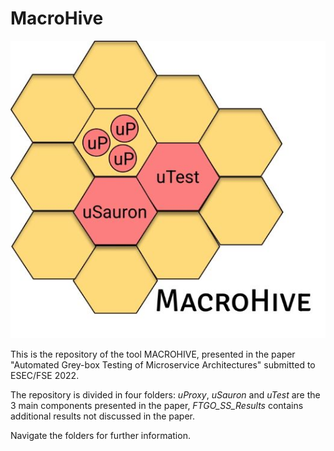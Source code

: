 # MacroHive

![alt text](https://github.com/uDEVOPS2020/Tool-PoC/blob/main/MacroHive.jpg?raw=true)

This is the repository of the tool MACROHIVE, presented in the paper "Automated Grey-box Testing of Microservice Architectures" submitted to ESEC/FSE 2022.

The repository is divided in four folders: *uProxy*, *uSauron* and *uTest* are the 3 main components presented in the paper, *FTGO_SS_Results* contains additional results not discussed in the paper.

Navigate the folders for further information.
